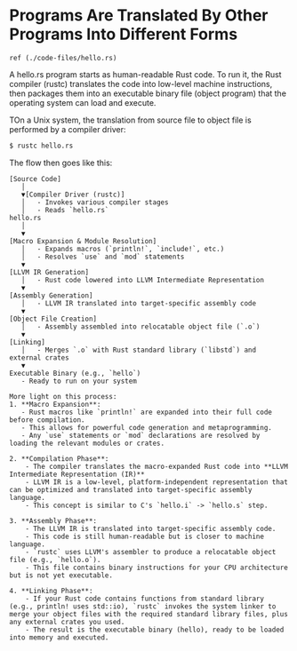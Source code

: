 # Programs Are Translated By Other Programs Into Different Forms

`ref (./code-files/hello.rs)`

A hello.rs program starts as human-readable Rust code. 
To run it, the Rust compiler (rustc) translates the code into low-level machine instructions, 
then packages them into an executable binary file (object program) that the operating system can load and execute.

TOn a Unix system, the translation from source file to object file is performed
by a compiler driver:
```bash
$ rustc hello.rs
``` 

The flow then goes like this:
```text
[Source Code]
   │
   ▼[Compiler Driver (rustc)]
   │   - Invokes various compiler stages
   │   - Reads `hello.rs`
hello.rs
   │
   ▼
[Macro Expansion & Module Resolution]
   │   - Expands macros (`println!`, `include!`, etc.)
   │   - Resolves `use` and `mod` statements
   ▼
[LLVM IR Generation]
   │   - Rust code lowered into LLVM Intermediate Representation
   ▼
[Assembly Generation]
   │   - LLVM IR translated into target-specific assembly code
   ▼
[Object File Creation]
   │   - Assembly assembled into relocatable object file (`.o`)
   ▼
[Linking]
   │   - Merges `.o` with Rust standard library (`libstd`) and external crates
   ▼
Executable Binary (e.g., `hello`)
   - Ready to run on your system

More light on this process:
1. **Macro Expansion**: 
   - Rust macros like `println!` are expanded into their full code before compilation.
   - This allows for powerful code generation and metaprogramming.
   - Any `use` statements or `mod` declarations are resolved by loading the relevant modules or crates.

2. **Compilation Phase**:
    - The compiler translates the macro-expanded Rust code into **LLVM Intermediate Representation (IR)**
    - LLVM IR is a low-level, platform-independent representation that can be optimized and translated into target-specific assembly language.
    - This concept is similar to C's `hello.i` -> `hello.s` step.

3. **Assembly Phase**:
    - The LLVM IR is translated into target-specific assembly code.
    - This code is still human-readable but is closer to machine language.
    - `rustc` uses LLVM's assembler to produce a relocatable object file (e.g., `hello.o`).
    - This file contains binary instructions for your CPU architecture but is not yet executable.

4. **Linking Phase**:
    - If your Rust code contains functions from standard library (e.g., println! uses std::io), `rustc` invokes the system linker to merge your object files with the required standard library files, plus any external crates you used.
    - The result is the executable binary (hello), ready to be loaded into memory and executed.
